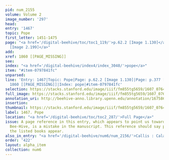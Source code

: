 ```yaml
---
pid: num_2155
volume: Volume 2
image_number: '297'
head:
entry: '1467'
topic: Pope
first_letter: 1451-1475
page: "<a href='/digital-beehive/toc/toc1_119/'>p.62.2 [Image 1.130]</a>|<a href='/digital-beehive/toc/toc2_189/'>p.377
  [Image 2.199]</a>"
add:
xref: 1860 [[PAGE_MISSING]]
see:
index: "<a href='/digital-beehive/index4/index_3048/'>pope</a>"
item: "#item-0797841fc"
unparsed:
line: 'Entry: 1467|Topic: Pope|Page: p.62.2 [Image 1.130]|Page: p.377 [Image 2.199]|Xref:
  1860 [[PAGE_MISSING]]|Index: pope|#item-0797841fc'
selection: https://stacks.stanford.edu/image/iiif/fm855tg5659/1607_0764/388,1047,2875,727/full/0/default.jpg
full_image: https://stacks.stanford.edu/image/iiif/fm855tg5659/1607_0764/full/full/0/default.jpg
annotation_uri: http://beehive-anno.library.upenn.edu/annotation/1675868984344
insertion:
thumbnail: https://stacks.stanford.edu/image/iiif/fm855tg5659/1607_0764/388,1047,600,180/250,/0/default.jpg
label: 1467. Pope
location: "<a href='/digital-beehive/toc/toc2_287/'>Full Page</a>"
issue: A page reference in this entry, which appears to point us toward p.177 of the
  Bee-Hive, is a mistake in the manuscript. This reference should say p.377, where
  the listed books appear.
also_in_entry: "<a href='/digital-beehive/num6/num_2156/'>Callis : Calais</a>"
order: '422'
layout: alpha_item
collection: num6
---
```

